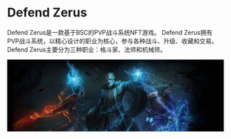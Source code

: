 # Defend Zerus

Defend Zerus是一款基于BSC的PVP战斗系统NFT游戏。 Defend Zerus拥有PVP战斗系统，以精心设计的职业为核心，参与各种战斗、升级、收藏和交易。 Defend Zerus主要分为三种职业：格斗家、法师和机械师。

![600x200](600x200.jpg)
